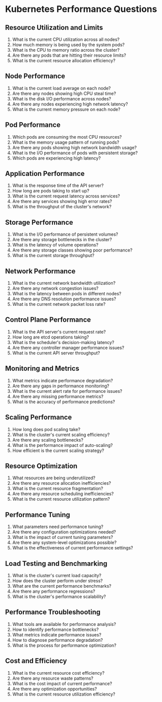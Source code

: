 # Kubernetes Performance Questions

## Resource Utilization and Limits
1. What is the current CPU utilization across all nodes?
2. How much memory is being used by the system pods?
3. What is the CPU to memory ratio across the cluster?
4. Are there any pods that are hitting their resource limits?
5. What is the current resource allocation efficiency?

## Node Performance
1. What is the current load average on each node?
2. Are there any nodes showing high CPU steal time?
3. What is the disk I/O performance across nodes?
4. Are there any nodes experiencing high network latency?
5. What is the current memory pressure on each node?

## Pod Performance
1. Which pods are consuming the most CPU resources?
2. What is the memory usage pattern of running pods?
3. Are there any pods showing high network bandwidth usage?
4. What is the I/O performance of pods with persistent storage?
5. Which pods are experiencing high latency?

## Application Performance
1. What is the response time of the API server?
2. How long are pods taking to start up?
3. What is the current request latency across services?
4. Are there any services showing high error rates?
5. What is the throughput of the cluster's network?

## Storage Performance
1. What is the I/O performance of persistent volumes?
2. Are there any storage bottlenecks in the cluster?
3. What is the latency of volume operations?
4. Are there any storage classes showing poor performance?
5. What is the current storage throughput?

## Network Performance
1. What is the current network bandwidth utilization?
2. Are there any network congestion issues?
3. What is the latency between pods in different nodes?
4. Are there any DNS resolution performance issues?
5. What is the current network packet loss rate?

## Control Plane Performance
1. What is the API server's current request rate?
2. How long are etcd operations taking?
3. What is the scheduler's decision-making latency?
4. Are there any controller manager performance issues?
5. What is the current API server throughput?

## Monitoring and Metrics
1. What metrics indicate performance degradation?
2. Are there any gaps in performance monitoring?
3. What is the current alert rate for performance issues?
4. Are there any missing performance metrics?
5. What is the accuracy of performance predictions?

## Scaling Performance
1. How long does pod scaling take?
2. What is the cluster's current scaling efficiency?
3. Are there any scaling bottlenecks?
4. What is the performance impact of auto-scaling?
5. How efficient is the current scaling strategy?

## Resource Optimization
1. What resources are being underutilized?
2. Are there any resource allocation inefficiencies?
3. What is the current resource fragmentation?
4. Are there any resource scheduling inefficiencies?
5. What is the current resource utilization pattern?

## Performance Tuning
1. What parameters need performance tuning?
2. Are there any configuration optimizations needed?
3. What is the impact of current tuning parameters?
4. Are there any system-level optimizations possible?
5. What is the effectiveness of current performance settings?

## Load Testing and Benchmarking
1. What is the cluster's current load capacity?
2. How does the cluster perform under stress?
3. What are the current performance benchmarks?
4. Are there any performance regressions?
5. What is the cluster's performance scalability?

## Performance Troubleshooting
1. What tools are available for performance analysis?
2. How to identify performance bottlenecks?
3. What metrics indicate performance issues?
4. How to diagnose performance degradation?
5. What is the process for performance optimization?

## Cost and Efficiency
1. What is the current resource cost efficiency?
2. Are there any resource waste patterns?
3. What is the cost impact of current performance?
4. Are there any optimization opportunities?
5. What is the current resource utilization efficiency? 